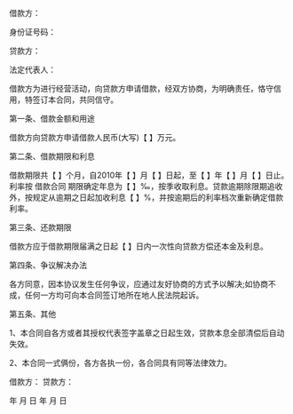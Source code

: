 
 


借款方：


身份证号码：


贷款方：


法定代表人：


借款方为进行经营活动，向贷款方申请借款，经双方协商，为明确责任，恪守信用，特签订本合同，共同信守。


第一条、借款金额和用途


借款方向贷款方申请借款人民币(大写)【 】万元。


第二条、借款期限和利息


借款期限共【 】个月，自2010年【 】月【 】日起，至【 】年【 】月【 】日止。利率按
借款合同
期限确定年息为【 】‰，按季收取利息。贷款逾期除限期追收外，按规定从逾期之日起加收利息【 】%，并按逾期后的利率档次重新确定借款利率。


第三条、还款期限


借款方应于借款期限届满之日起【 】日内一次性向贷款方偿还本金及利息。


第四条、争议解决办法


各方同意，因本协议发生任何争议，应通过友好协商的方式予以解决;如协商不成，任何一方均可向本合同签订地所在地人民法院起诉。


第五条、其他


1、本合同自各方或者其授权代表签字盖章之日起生效，贷款本息全部清偿后自动失效。


2、本合同一式俩份，各方各执一份，各合同具有同等法律效力。


借款方： 贷款方：


年 月 日 年 月 日
 


 

 
 
 
 
 
  


  
 

  


  


  
 
 
 
 

